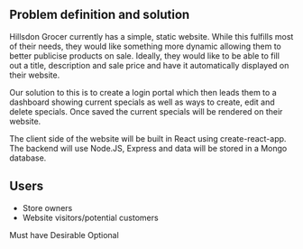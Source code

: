 ## Problem definition and solution

Hillsdon Grocer currently has a simple, static website. While this fulfills most of their needs, they would like something more dynamic allowing them to better publicise products on sale. Ideally, they would like to be able to fill out a title, description and sale price and have it automatically displayed on their website.

Our solution to this is to create a login portal which then leads them to a dashboard showing current specials as well as ways to create, edit and delete specials. Once saved the current specials will be rendered on their website.

The client side of the website will be built in React using create-react-app. The backend will use Node.JS, Express and data will be stored in a Mongo database.

## Users

- Store owners
- Website visitors/potential customers

Must have
Desirable
Optional
